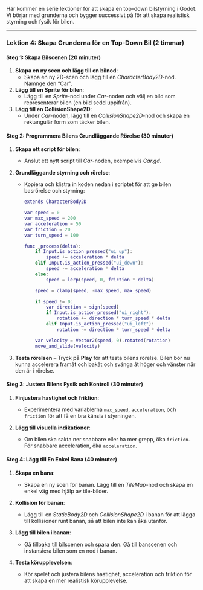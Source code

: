Här kommer en serie lektioner för att skapa en top-down bilstyrning i Godot. Vi börjar med grunderna och bygger successivt på för att skapa realistisk styrning och fysik för bilen.

---

### Lektion 4: Skapa Grunderna för en Top-Down Bil (2 timmar)

#### Steg 1: Skapa Bilscenen (20 minuter)
1. **Skapa en ny scen och lägg till en bilnod**:
   - Skapa en ny 2D-scen och lägg till en *CharacterBody2D*-nod. Namnge den “Car”.
2. **Lägg till en Sprite för bilen**:
   - Lägg till en *Sprite*-nod under *Car*-noden och välj en bild som representerar bilen (en bild sedd uppifrån).
3. **Lägg till en CollisionShape2D**:
   - Under *Car*-noden, lägg till en *CollisionShape2D*-nod och skapa en rektangulär form som täcker bilen.

#### Steg 2: Programmera Bilens Grundläggande Rörelse (30 minuter)
1. **Skapa ett script för bilen**:
   - Anslut ett nytt script till *Car*-noden, exempelvis *Car.gd*.

2. **Grundläggande styrning och rörelse**:
   - Kopiera och klistra in koden nedan i scriptet för att ge bilen basrörelse och styrning:

     ```gd
     extends CharacterBody2D

     var speed = 0
     var max_speed = 200
     var acceleration = 50
     var friction = 20
     var turn_speed = 100

     func _process(delta):
         if Input.is_action_pressed("ui_up"):
             speed += acceleration * delta
         elif Input.is_action_pressed("ui_down"):
             speed -= acceleration * delta
         else:
             speed = lerp(speed, 0, friction * delta)

         speed = clamp(speed, -max_speed, max_speed)

         if speed != 0:
             var direction = sign(speed)
             if Input.is_action_pressed("ui_right"):
                 rotation += direction * turn_speed * delta
             elif Input.is_action_pressed("ui_left"):
                 rotation -= direction * turn_speed * delta

         var velocity = Vector2(speed, 0).rotated(rotation)
         move_and_slide(velocity)
     ```

3. **Testa rörelsen** – Tryck på **Play** för att testa bilens rörelse. Bilen bör nu kunna accelerera framåt och bakåt och svänga åt höger och vänster när den är i rörelse.

#### Steg 3: Justera Bilens Fysik och Kontroll (30 minuter)
1. **Finjustera hastighet och friktion**:
   - Experimentera med variablerna `max_speed`, `acceleration`, och `friction` för att få en bra känsla i styrningen.

2. **Lägg till visuella indikationer**:
   - Om bilen ska sakta ner snabbare eller ha mer grepp, öka `friction`. För snabbare acceleration, öka `acceleration`.

#### Steg 4: Lägg till En Enkel Bana (40 minuter)
1. **Skapa en bana**:
   - Skapa en ny scen för banan. Lägg till en *TileMap*-nod och skapa en enkel väg med hjälp av tile-bilder.

2. **Kollision för banan**:
   - Lägg till en *StaticBody2D* och *CollisionShape2D* i banan för att lägga till kollisioner runt banan, så att bilen inte kan åka utanför.

3. **Lägg till bilen i banan**:
   - Gå tillbaka till bilscenen och spara den. Gå till banscenen och instansiera bilen som en nod i banan.
4. **Testa körupplevelsen**:
   - Kör spelet och justera bilens hastighet, acceleration och friktion för att skapa en mer realistisk körupplevelse.

